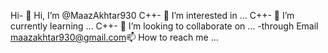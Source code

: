 Hi- 👋 Hi, I’m @MaazAkhtar930
C++- 👀 I’m interested in ...
C++- 🌱 I’m currently learning ...
C++- 💞️ I’m looking to collaborate on ...
-through Email
maazakhtar930@gmail.com📫 How to reach me ...

<!---
MaazAkhtar930/MaazAkhtar930 is a ✨ special ✨ repository because its `README.md` (this file) appears on your GitHub profile.
You can click the Preview link to take a look at your changes.
--->
